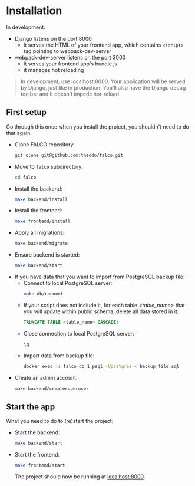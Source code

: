 # Installation

In development:

- Django listens on the port 8000
  - it serves the HTML of your frontend app, which contains `<script>` tag pointing to webpack-dev-server
- webpack-dev-server listens on the port 3000
  - it serves your frontend app's bundle.js
  - it manages hot reloading

> In development, use localhost:8000. Your application will be served by Django, just like in production. You'll also have the Django debug toolbar and it doesn't impede hot-reload

## First setup

Go through this once when you install the project, you shouldn't need to do that again.

- Clone FALCO repository:
  ```bash
  git clone git@github.com:theodo/falco.git
  ```
- Move to `falco` subdirectory:
  ```bash
  cd falco
  ```
- Install the backend:
  ```bash
  make backend/install
  ```
- Install the frontend:
  ```bash
  make frontend/install
  ```
- Apply all migrations:
  ```bash
  make backend/migrate
  ```
- Ensure backend is started:
  ```bash
  make backend/start
  ```
- If you have data that you want to import from PostgreSQL backup file:
  - Connect to local PostgreSQL server:
    ```bash
    make db/connect
    ```
  - If your script does not include it, for each table *<table_name>* that you will update within public schema, delete all data stored in it:
    ```sql
    TRUNCATE TABLE <table_name> CASCADE;
    ```
  - Close connection to local PostgreSQL server:
    ```sql
    \q
    ```
  - Import data from backup file:
    ```bash
    docker exec -i falco_db_1 psql -Upostgres < backup_file.sql
    ```
- Create an admin account:
  ```bash
  make backend/createsuperuser
  ```

## Start the app

What you need to do to (re)start the project:

- Start the backend:
  ```bash
  make backend/start
  ```
- Start the frontend:

  ```bash
  make frontend/start
  ```

  The project should now be running at [localhost:8000](http://localhost:8000).
